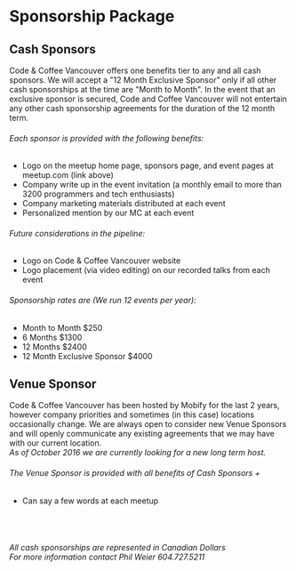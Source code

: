 # Sponsorship Package

## Cash Sponsors
Code & Coffee Vancouver offers one benefits tier to any and all cash sponsors.  We will accept a "12 Month Exclusive Sponsor" only if all other cash sponsorships at the time are "Month to Month". In the event that an exclusive sponsor is secured, Code and Coffee Vancouver will not entertain any other cash sponsorship agreements for the duration of the 12 month term.

###### Each sponsor is provided with the following benefits:
- Logo on the meetup home page, sponsors page, and event pages at meetup.com (link above)
- Company write up in the event invitation (a monthly email to more than 3200 programmers and tech enthusiasts)
- Company marketing materials distributed at each event
- Personalized mention by our MC at each event

###### Future considerations in the pipeline:
- Logo on Code & Coffee Vancouver website
- Logo placement (via video editing) on our recorded talks from each event

###### Sponsorship rates are (We run 12 events per year):</br>
- Month to Month $250</br>
- 6 Months $1300</br>
- 12 Months $2400</br>
- 12 Month Exclusive Sponsor $4000

## Venue Sponsor
Code & Coffee Vancouver has been hosted by Mobify for the last 2 years, however company priorities and sometimes (in this case) locations occasionally change.  We are always open to consider new Venue Sponsors and will openly communicate any existing agreements that we may have with our current location.</br>
*As of October 2016 we are currently looking for a new long term host.*

 ###### The Venue Sponsor is provided with all benefits of Cash Sponsors +
- Can say a few words at each meetup
</br>
</br>

###### *All cash sponsorships are represented in Canadian Dollars*</br>*For more information contact Phil Weier 604.727.5211*
